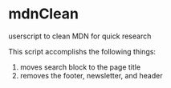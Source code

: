 # mdnClean

userscript to clean MDN for quick research

This script accomplishs the following things:

1. moves search block to the page title
2. removes the footer, newsletter, and header
